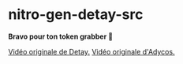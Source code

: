 # nitro-gen-detay-src
**Bravo pour ton token grabber 👏**

[Vidéo originale de Detay.](https://youtu.be/N_6QJgHiTsM)
[Vidéo originale d'Adycos.](https://www.youtube.com/watch?v=qiLu71UCc5c)
